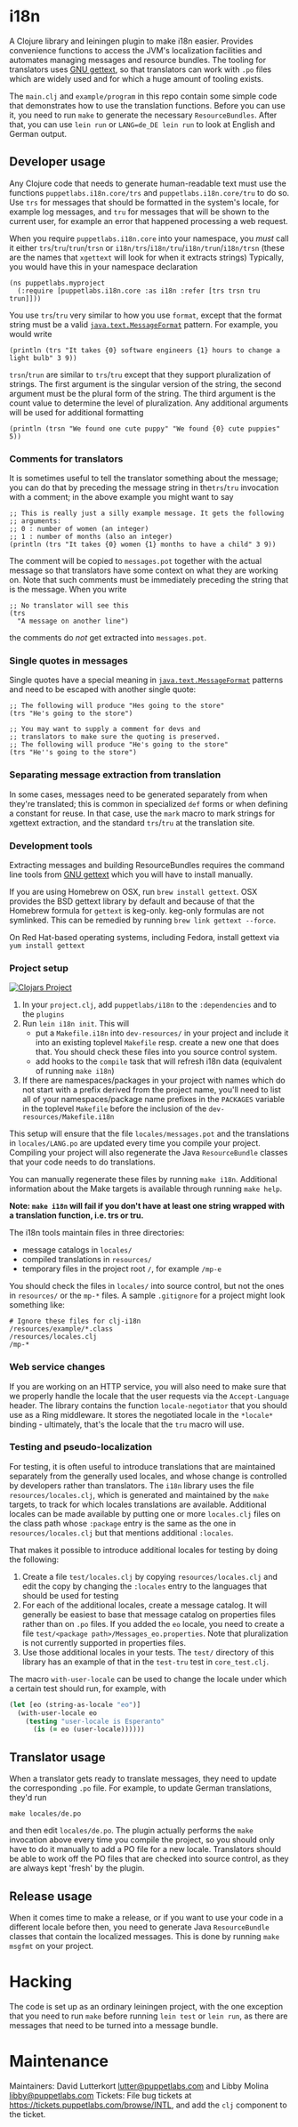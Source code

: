 # i18n

A Clojure library and leiningen plugin to make i18n easier. Provides
convenience functions to access the JVM's localization facilities and
automates managing messages and resource bundles. The tooling for
translators uses [GNU gettext](http://www.gnu.org/software/gettext/), so
that translators can work with `.po` files which are widely used and for
which a huge amount of tooling exists.

The `main.clj` and `example/program` in this repo contain some simple code
that demonstrates how to use the translation functions. Before you can use
it, you need to run `make` to generate the necessary
`ResourceBundles`. After that, you can use `lein run` or `LANG=de_DE lein
run` to look at English and German output.

## Developer usage

Any Clojure code that needs to generate human-readable text must use the
functions `puppetlabs.i18n.core/trs` and `puppetlabs.i18n.core/tru` to do
so. Use `trs` for messages that should be formatted in the system's locale,
for example log messages, and `tru` for messages that will be shown to the
current user, for example an error that happened processing a web request.

When you require `puppetlabs.i18n.core` into your namespace, you *must*
call it either `trs`/`tru`/`trun`/`trsn` or
`i18n/trs`/`i18n/tru`/`i18n/trun`/`i18n/trsn` (these are the names that
`xgettext` will look for when it extracts strings) Typically, you
would have this in your namespace declaration

    (ns puppetlabs.myproject
      (:require [puppetlabs.i18n.core :as i18n :refer [trs trsn tru trun]]))

You use `trs`/`tru` very similar to how you use `format`, except that the
format string must be a valid
[`java.text.MessageFormat`](https://docs.oracle.com/javase/8/docs/api/java/text/MessageFormat.html)
pattern. For example, you would write

    (println (trs "It takes {0} software engineers {1} hours to change a light bulb" 3 9))

`trsn`/`trun` are similar to `trs`/`tru` except that they support pluralization
of strings.  The first argument is the singular version of the string, the second
argument must be the plural form of the string.  The third argument is the count value
to determine the level of pluralization.  Any additional arguments will be used for additional formatting

    (println (trsn "We found one cute puppy" "We found {0} cute puppies" 5))

### Comments for translators

It is sometimes useful to tell the translator something about the message;
you can do that by preceding the message string in the`trs`/`tru`
invocation with a comment; in the above example you might want to say

    ;; This is really just a silly example message. It gets the following
    ;; arguments:
    ;; 0 : number of women (an integer)
    ;; 1 : number of months (also an integer)
    (println (trs "It takes {0} women {1} months to have a child" 3 9))

The comment will be copied to `messages.pot` together with the actual
message so that translators have some context on what they are working
on. Note that such comments must be immediately preceding the string that
is the message. When you write

    ;; No translator will see this
    (trs
      "A message on another line")

the comments do *not* get extracted into `messages.pot`.

### Single quotes in messages

Single quotes have a special meaning in
[`java.text.MessageFormat`](https://docs.oracle.com/javase/8/docs/api/java/text/MessageFormat.html)
patterns and need to be escaped with another single quote:

    ;; The following will produce "Hes going to the store"
    (trs "He's going to the store")

    ;; You may want to supply a comment for devs and
    ;; translators to make sure the quoting is preserved.
    ;; The following will produce "He's going to the store"
    (trs "He''s going to the store")

### Separating message extraction from translation

In some cases, messages need to be generated separately from when they're
translated; this is common in specialized `def` forms or when defining a
constant for reuse. In that case, use the `mark` macro to mark strings for
xgettext extraction, and the standard `trs`/`tru` at the translation site.

### Development tools

Extracting messages and building ResourceBundles requires the command line tools
from [GNU gettext](https://www.gnu.org/software/gettext/) which you will have to
install manually.

If you are using Homebrew on OSX, run `brew install gettext`. OSX provides the
BSD gettext library by default and because of that the Homebrew formula for
`gettext` is keg-only. keg-only formulas are not symlinked. This can be remedied
by running `brew link gettext --force`.

On Red Hat-based operating systems, including Fedora, install gettext via
`yum install gettext`

### Project setup

[![Clojars Project](https://img.shields.io/clojars/v/puppetlabs/i18n.svg)](https://clojars.org/puppetlabs/i18n)

1. In your `project.clj`, add `puppetlabs/i18n` to the `:dependencies` and to
   the `plugins`
2. Run `lein i18n init`. This will
   * put a `Makefile.i18n` into `dev-resources/` in your project and include it
     into an existing toplevel `Makefile` resp. create a new one that does that.
     You should check these files into you source control system.
   * add hooks to the `compile` task that will refresh i18n data (equivalent of
     running `make i18n`)
3. If there are namespaces/packages in your project with names which do not
   start with a prefix derived from the project name, you'll need to list all
   of your namespaces/package name prefixes in the `PACKAGES` variable in the
   toplevel `Makefile` before the inclusion of the `dev-resources/Makefile.i18n`

This setup will ensure that the file `locales/messages.pot` and the translations
in `locales/LANG.po` are updated every time you compile your project. Compiling
your project will also regenerate the Java `ResourceBundle` classes that your
code needs to do translations.

You can manually regenerate these files by running `make i18n`. Additional
information about the Make targets is available through running `make help`.

**Note: `make i18n` will fail if you don't have at least one string wrapped with a translation function, i.e. trs or tru.**

The i18n tools maintain files in three directories:
  * message catalogs in `locales/`
  * compiled translations in `resources/`
  * temporary files in the project root `/`, for example `/mp-e`

You should check the files in `locales/` into source control, but not the ones
 in `resources/` or the `mp-*` files. A sample `.gitignore` for a project might
 look something like:

 ```
 # Ignore these files for clj-i18n
 /resources/example/*.class
 /resources/locales.clj
 /mp-*
 ```

### Web service changes

If you are working on an HTTP service, you will also need to make sure that
we properly handle the locale that the user requests via the
`Accept-Language` header. The library contains the function
`locale-negotiator` that you should use as a Ring middleware. It stores the
negotiated locale in the `*locale*` binding - ultimately, that's the locale
that the `tru` macro will use.

### Testing and pseudo-localization

For testing, it is often useful to introduce translations that are
maintained separately from the generally used locales, and whose change is
controlled by developers rather than translators. The `i18n` library uses
the file `resources/locales.clj`, which is generated and maintained by the
`make` targets, to track for which locales translations are
available. Additional locales can be made available by putting one or more
`locales.clj` files on the class path whose `:package` entry is the same as
the one in `resources/locales.clj` but that mentions additional
`:locales`.

That makes it possible to introduce additional locales for testing by doing
the following:

1. Create a file `test/locales.clj` by copying `resources/locales.clj` and
   edit the copy by changing the `:locales` entry to the languages that
   should be used for testing
1. For each of the additional locales, create a message catalog. It will
   generally be easiest to base that message catalog on properties files
   rather than on `.po` files. If you added the `eo` locale, you need to
   create a file `test/<package path>/Messages_eo.properties`.  Note that
   pluralization is not currently supported in properties files.
1. Use those additional locales in your tests. The `test/` directory of
   this library has an example of that in the `test-tru` test in
   `core_test.clj`.

The macro `with-user-locale` can be used to change the locale under which a
certain test should run, for example, with

```clojure
(let [eo (string-as-locale "eo")]
  (with-user-locale eo
    (testing "user-locale is Esperanto"
      (is (= eo (user-locale))))))
```

## Translator usage

When a translator gets ready to translate messages, they need to update the
corresponding `.po` file. For example, to update German translations,
they'd run

    make locales/de.po

and then edit `locales/de.po`. The plugin actually performs the `make`
invocation above every time you compile the project, so you should only
have to do it manually to add a PO file for a new locale. Translators
should be able to work off the PO files that are checked into source
control, as they are always kept 'fresh' by the plugin.

## Release usage

When it comes time to make a release, or if you want to use your code in a
different locale before then, you need to generate Java `ResourceBundle`
classes that contain the localized messages. This is done by running `make
msgfmt` on your project.

# Hacking

The code is set up as an ordinary leiningen project, with the one exception
that you need to run `make` before running `lein test` or `lein run`, as
there are messages that need to be turned into a message bundle.

# Maintenance

Maintainers: David Lutterkort <lutter@puppetlabs.com> and Libby Molina <libby@puppetlabs.com>
Tickets: File bug tickets at https://tickets.puppetlabs.com/browse/INTL, and add the `clj` component to the ticket.

